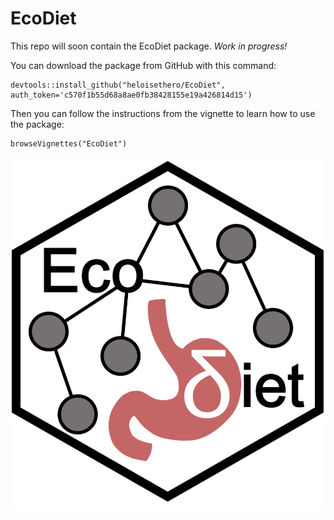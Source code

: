 # EcoDiet

This repo will soon contain the EcoDiet package. *Work in progress!*

You can download the package from GitHub with this command:

```
devtools::install_github("heloisethero/EcoDiet", auth_token='c570f1b55d68a8ae0fb38428155e19a426814d15')
```

Then you can follow the instructions from the vignette to learn how to use the package:

```
browseVignettes("EcoDiet")
```

![](man/figures/logo.PNG)
